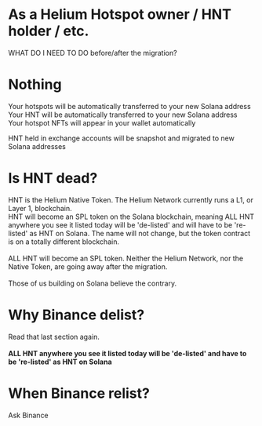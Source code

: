 # As a Helium Hotspot owner / HNT holder / etc. 
WHAT DO I NEED TO DO before/after the migration?
# Nothing
Your hotspots will be automatically transferred to your new Solana address<br>
Your HNT will be automatically transferred to your new Solana address<br>
Your hotspot NFTs will appear in your wallet automatically<br>

HNT held in exchange accounts will be snapshot and migrated to new Solana addresses 

# Is HNT dead?
HNT is the Helium Native Token. The Helium Network currently runs a L1, or Layer 1, blockchain.<br>
HNT will become an SPL token on the Solana blockchain, meaning ALL HNT anywhere you see it listed today
will be 'de-listed' and will have to be 're-listed' as HNT on Solana. The name will not change, but the token contract is on a totally different blockchain.<br><br>
ALL HNT will become an SPL token. Neither the Helium Network, nor the Native Token, are going away after the migration.<br><br> Those of us building on Solana believe the contrary.

# Why Binance delist?
Read that last section again.<br><br>
<b>ALL HNT anywhere you see it listed today
will be 'de-listed' and have to be 're-listed' as HNT on Solana</b>

# When Binance relist?
Ask Binance 
